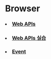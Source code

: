 # Browser

### <li>[Web APIs](https://www.notion.so/1-Web-APIs-a2ec74dfe437445784d924fabec9f650?pvs=4)</li>

### <li>[Web APIs 실습](https://www.notion.so/2-Web-APIs-b2c10443f8464fde8c656eb9f3ddc151?pvs=4)</li>

### <li>[Event](https://www.notion.so/3-Event-ad5f1d2666964df1a3e8543757f64c45?pvs=4)</li>
